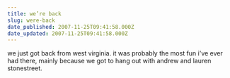 ```yaml
---
title: we’re back
slug: were-back
date_published: 2007-11-25T09:41:58.000Z
date_updated: 2007-11-25T09:41:58.000Z
---
```


we just got back from west virginia. it was probably the most fun i've ever had there, mainly because we got to hang out with andrew and lauren stonestreet.
